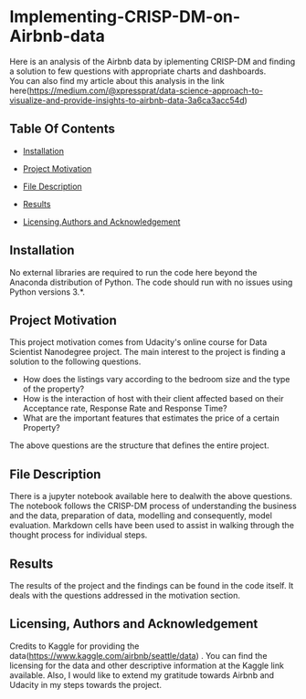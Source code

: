 # Implementing-CRISP-DM-on-Airbnb-data

Here is an analysis of the Airbnb data by iplementing CRISP-DM and finding a solution to few questions with appropriate charts and dashboards.       
You can also find my article about this analysis in the link here(https://medium.com/@xpressprat/data-science-approach-to-visualize-and-provide-insights-to-airbnb-data-3a6ca3acc54d)


## Table Of Contents  
* [Installation](#installation)  
<a name="installation"/>

* [Project Motivation](#project-motivation)  
<a name="project-motivation"/>

* [File Description](#file-description)  
<a name="file-description"/>

* [Results](#results)  
<a name="results"/>

* [Licensing,Authors and Acknowledgement](#licensing)  
<a name="licensing"/>

## Installation
No external libraries are required to run the code here beyond the Anaconda distribution of Python. The code should run with no issues using Python versions 3.*. 

## Project Motivation
This project motivation comes from Udacity's online course for Data Scientist Nanodegree project. 
The main interest to the project is finding a solution to the following questions.

* How does the listings  vary according to the bedroom size and the type of the property? 
* How is the interaction of host with their client affected based on their Acceptance rate, Response Rate and Response Time?
* What are the important features that estimates the price of a certain Property?

The above questions are the structure that defines the entire project.

## File Description
There is a jupyter notebook available here to dealwith the above questions. The notebook follows the CRISP-DM process of understanding the business and the data, preparation of data, modelling and consequently, model evaluation. Markdown cells have been used to assist in walking through the thought process for individual steps.

## Results
The results of the project and the findings can be found in the code itself. It deals with the questions addressed in the motivation section.

## Licensing, Authors and Acknowledgement
Credits to Kaggle for providing the data(https://www.kaggle.com/airbnb/seattle/data) . You can find the licensing for the data and other descriptive information at the Kaggle link available. Also, I would like to extend my gratitude towards Airbnb and Udacity in my steps towards the project.
